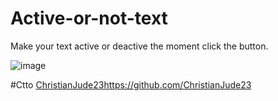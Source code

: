 # Active-or-not-text
Make your text active or deactive the moment click the button.

![image](https://github.com/owenlim225/Active-or-not-text/assets/87555304/103a1768-da75-4522-bc08-32f3c510e9c6)


#Ctto [ChristianJude23](https://github.com/ChristianJude23)https://github.com/ChristianJude23
